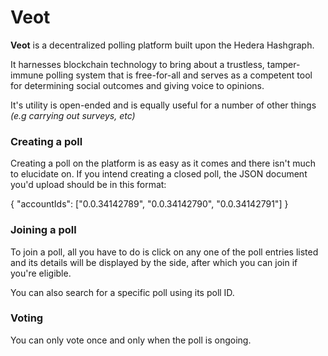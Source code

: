 # Veot

**Veot** is a decentralized polling platform built upon the Hedera Hashgraph.

It harnesses blockchain technology to bring about a trustless, tamper-immune polling system that is free-for-all and serves as a competent tool for determining social outcomes and giving voice to opinions.

It's utility is open-ended and is equally useful for a number of other things _(e.g carrying out surveys, etc)_

### Creating a poll

Creating a poll on the platform is as easy as it comes and there isn't much to elucidate on. If you intend creating a closed poll, the JSON document you'd upload should be in this format:

{
"accountIds": ["0.0.34142789", "0.0.34142790", "0.0.34142791"]
}

### Joining a poll

To join a poll, all you have to do is click on any one of the poll entries listed and its details will be displayed by the side, after which you can join if you're eligible.

You can also search for a specific poll using its poll ID.

### Voting

You can only vote once and only when the poll is ongoing.

